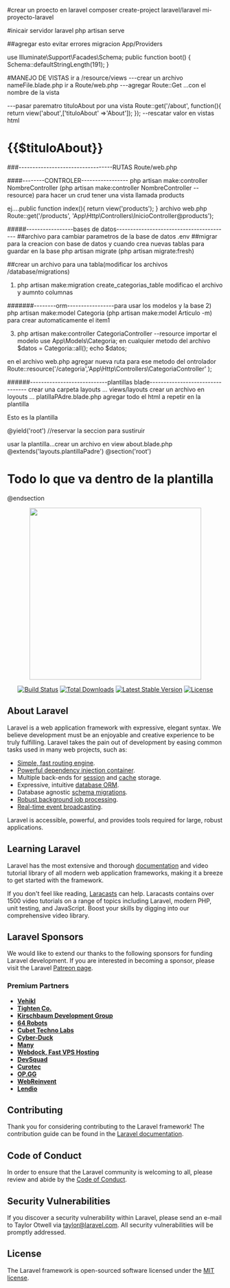 #crear un proecto en laravel
composer create-project laravel/laravel mi-proyecto-laravel

#inicair servidor laravel
php artisan serve

##agregar esto evitar errores migracion App/Providers

use Illuminate\Support\Facades\Schema;
 public function boot()
    {
        Schema::defaultStringLength(191);
    }

#MANEJO DE VISTAS
ir a /resource/views
---crear un archivo nameFile.blade.php
ir a Route/web.php
---agregar Route::Get ...con el nombre de la vista

---pasar parematro tituloAbout  por una vista
Route::get('/about', function(){
    return view('about',['tituloAbout' =>'About']);
});
--rescatar valor en vistas html

<h1>{{$tituloAbout}}</h1>


###----------------------------------RUTAS
Route/web.php 

####--------CONTROLER-----------------
php artisan make:controller NombreController   (php artisan make:controller NombreController --resource) para hacer un crud
tener una vista llamada products 

ej....public function index(){
        return view('products');
    }
archivo web.php
Route::get('/products', 'App\Http\Controllers\InicioController@products');

#####-----------------bases de datos-----------------------------------------
##archivo para  cambiar parametros de la base de datos
.env
##migrar para la creacion con base de datos y cuando crea nuevas tablas para guardar en la base
php artisan migrate  (php artisan migrate:fresh)

##crear un archivo para una tabla(modificar los archivos /database/migrations)
1) php artisan make:migration create_categorias_table
    modificao el archivo y aumnto columnas

#######--------orm-----------------para usar los modelos y la base
2) php artisan make:model Categoria     (php artisan make:model Articulo -m) para crear automaticamente el item1

3) php artisan make:controller CategoriaController --resource
    importar el modelo use App\Models\Categoria;
    en cualquier metodo del archivo $datos = Categoria::all();
                                     echo $datos;

en el archivo web.php agregar nueva ruta para ese metodo del ontrolador
    Route::resource('/categoria','App\Http\Controllers\CategoriaController' );

######----------------------------plantillas blade---------------------------------
crear una carpeta layouts ... views/layouts
crear un archivo en loyouts  ... platillaPAdre.blade.php
agregar todo el html a repetir en la plantilla
<html>
<p>Esto es la plantilla</p>
@yield('root') //reservar la seccion para sustiruir
</html>

usar la plantilla...crear un archivo en view about.blade.php
@extends('layouts.plantillaPadre')
@section('root')
<h1>Todo lo que va dentro de la plantilla</h1>
@endsection
 









<p align="center"><a href="https://laravel.com" target="_blank"><img src="https://raw.githubusercontent.com/laravel/art/master/logo-lockup/5%20SVG/2%20CMYK/1%20Full%20Color/laravel-logolockup-cmyk-red.svg" width="400"></a></p>

<p align="center">
<a href="https://travis-ci.org/laravel/framework"><img src="https://travis-ci.org/laravel/framework.svg" alt="Build Status"></a>
<a href="https://packagist.org/packages/laravel/framework"><img src="https://img.shields.io/packagist/dt/laravel/framework" alt="Total Downloads"></a>
<a href="https://packagist.org/packages/laravel/framework"><img src="https://img.shields.io/packagist/v/laravel/framework" alt="Latest Stable Version"></a>
<a href="https://packagist.org/packages/laravel/framework"><img src="https://img.shields.io/packagist/l/laravel/framework" alt="License"></a>
</p>

## About Laravel

Laravel is a web application framework with expressive, elegant syntax. We believe development must be an enjoyable and creative experience to be truly fulfilling. Laravel takes the pain out of development by easing common tasks used in many web projects, such as:

- [Simple, fast routing engine](https://laravel.com/docs/routing).
- [Powerful dependency injection container](https://laravel.com/docs/container).
- Multiple back-ends for [session](https://laravel.com/docs/session) and [cache](https://laravel.com/docs/cache) storage.
- Expressive, intuitive [database ORM](https://laravel.com/docs/eloquent).
- Database agnostic [schema migrations](https://laravel.com/docs/migrations).
- [Robust background job processing](https://laravel.com/docs/queues).
- [Real-time event broadcasting](https://laravel.com/docs/broadcasting).

Laravel is accessible, powerful, and provides tools required for large, robust applications.

## Learning Laravel

Laravel has the most extensive and thorough [documentation](https://laravel.com/docs) and video tutorial library of all modern web application frameworks, making it a breeze to get started with the framework.

If you don't feel like reading, [Laracasts](https://laracasts.com) can help. Laracasts contains over 1500 video tutorials on a range of topics including Laravel, modern PHP, unit testing, and JavaScript. Boost your skills by digging into our comprehensive video library.

## Laravel Sponsors

We would like to extend our thanks to the following sponsors for funding Laravel development. If you are interested in becoming a sponsor, please visit the Laravel [Patreon page](https://patreon.com/taylorotwell).

### Premium Partners

- **[Vehikl](https://vehikl.com/)**
- **[Tighten Co.](https://tighten.co)**
- **[Kirschbaum Development Group](https://kirschbaumdevelopment.com)**
- **[64 Robots](https://64robots.com)**
- **[Cubet Techno Labs](https://cubettech.com)**
- **[Cyber-Duck](https://cyber-duck.co.uk)**
- **[Many](https://www.many.co.uk)**
- **[Webdock, Fast VPS Hosting](https://www.webdock.io/en)**
- **[DevSquad](https://devsquad.com)**
- **[Curotec](https://www.curotec.com/services/technologies/laravel/)**
- **[OP.GG](https://op.gg)**
- **[WebReinvent](https://webreinvent.com/?utm_source=laravel&utm_medium=github&utm_campaign=patreon-sponsors)**
- **[Lendio](https://lendio.com)**

## Contributing

Thank you for considering contributing to the Laravel framework! The contribution guide can be found in the [Laravel documentation](https://laravel.com/docs/contributions).

## Code of Conduct

In order to ensure that the Laravel community is welcoming to all, please review and abide by the [Code of Conduct](https://laravel.com/docs/contributions#code-of-conduct).

## Security Vulnerabilities

If you discover a security vulnerability within Laravel, please send an e-mail to Taylor Otwell via [taylor@laravel.com](mailto:taylor@laravel.com). All security vulnerabilities will be promptly addressed.

## License

The Laravel framework is open-sourced software licensed under the [MIT license](https://opensource.org/licenses/MIT).




